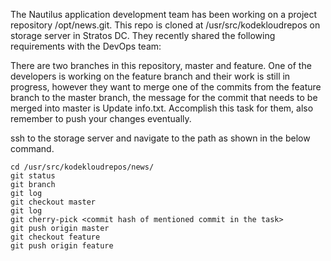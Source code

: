 
The Nautilus application development team has been working on a project repository /opt/news.git. This repo is cloned at /usr/src/kodekloudrepos on storage server in Stratos DC. They recently shared the following requirements with the DevOps team:

There are two branches in this repository, master and feature. One of the developers is working on the feature branch and their work is still in progress, however they want to merge one of the commits from the feature branch to the master branch, the message for the commit that needs to be merged into master is Update info.txt. Accomplish this task for them, also remember to push your changes eventually.

ssh to the storage server and navigate to the path as shown in the below command. 

```
cd /usr/src/kodekloudrepos/news/
git status
git branch
git log
git checkout master
git log
git cherry-pick <commit hash of mentioned commit in the task>
git push origin master
git checkout feature
git push origin feature
```